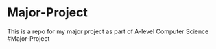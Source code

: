 # Major-Project
This is a repo for my major project as part of A-level Computer Science
#Major-Project
